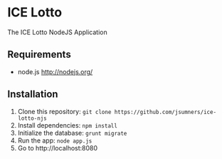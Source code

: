 # ICE Lotto

The ICE Lotto NodeJS Application

## Requirements

* node.js http://nodejs.org/

## Installation

1. Clone this repository: `git clone https://github.com/jsumners/ice-lotto-njs`
2. Install dependencies: `npm install`
3. Initialize the database: `grunt migrate`
4. Run the app: `node app.js`
5. Go to http://localhost:8080

